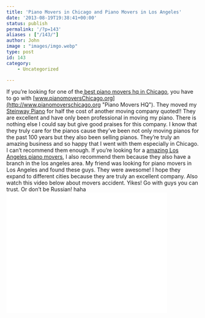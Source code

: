 ```yaml
---
title: 'Piano Movers in Chicago and Piano Movers in Los Angeles'
date: '2013-08-19T19:38:41+00:00'
status: publish
permalink: '/?p=143'
aliases : ["/143/"]
author: John
image : "images/imgo.webp"
type: post
id: 143
category:
    - Uncategorized

---
```

If you’re looking for one of the[ best piano movers hq in Chicago](http://www.pianomoverschicago.org/ "Chicago Piano Movers"), you have to go with [www.pianomoversChicago.org](http://www.pianomoverschicago.org "Piano Movers HQ"). They moved my [Steinway Piano](http://en.wikipedia.org/wiki/Steinway_&_Sons) for half the cost of another moving company quoted!! They are excellent and have only been professional in moving my piano. There is nothing else I could say but give good praises for this company. I know that they truly care for the pianos cause they’ve been not only moving pianos for the past 100 years but they also been selling pianos. They’re truly an amazing business and so happy that I went with them especially in Chicago. I can’t recommend them enough. If you’re looking for a [amazing Los Angeles piano movers](http://www.pianomovershq.net/piano-movers-los-angeles/ "Los Angeles Piano Movers"), I also recommend them because they also have a branch in the los angeles area. My friend was looking for piano movers in Los Angeles and found these guys. They were awesome! I hope they expand to different cities because they are truly an excellent company. Also watch this video below about movers accident. Yikes! Go with guys you can trust. Or don’t be Russian! haha<iframe allowfullscreen="" frameborder="0" height="315" src="//www.youtube.com/embed/_0-Lz7E8nd4" width="420"></iframe>